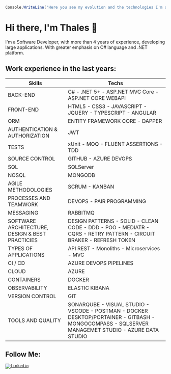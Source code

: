 ```c#
Console.WriteLine("Here you see my evolution and the technologies I'm studying");
```

# Hi there, I'm Thales 👋

I'm a Software Developer, with more than 4 years of experience, developing large applications. 
With greater emphasis on C# language and .NET platform.

## Work experience in the last years:


Skills   | Techs
--------- | ------
BACK-END | C# - .NET 5+ - ASP.NET MVC Core - ASP.NET CORE WEBAPI
FRONT-END | HTML5 - CSS3 - JAVASCRIPT - JQUERY - TYPESCRIPT - ANGULAR
ORM | ENTITY FRAMEWORK CORE - DAPPER
AUTHENTICATION & AUTHORIZATION | JWT
TESTS | xUnit - MOQ - FLUENT ASSERTIONS - TDD
SOURCE CONTROL | GITHUB - AZURE DEVOPS
SQL | SQLServer
NOSQL | MONGODB
AGILE METHODOLOGIES | SCRUM - KANBAN
PROCESSES AND TEAMWORK | DEVOPS - PAIR PROGRAMMING
MESSAGING | RABBITMQ
SOFTWARE ARCHITECTURE, DESIGN & BEST PRACTICIES | DESIGN PATTERNS - SOLID - CLEAN CODE - DDD - POO - MEDIATR - CQRS - RETRY PATTERN - CIRCUIT BRAKER - REFRESH TOKEN
TYPES OF APPLICATIONS | API REST - Monoliths - Microservices - MVC
CI / CD | AZURE DEVOPS PIPELINES
CLOUD | AZURE
CONTAINERS | DOCKER 
OBSERVABILITY | ELASTIC KIBANA
VERSION CONTROL | GIT
TOOLS AND QUALITY | SONARQUBE - VISUAL STUDIO - VSCODE - POSTMAN - DOCKER DESKTOP/PORTAINER - GITBASH - MONGOCOMPASS - SQLSERVER MANAGEMET STUDIO - AZURE DATA STUDIO

## Follow Me: 
<code>[![linkedin](https://user-images.githubusercontent.com/36715075/87363855-70435700-c548-11ea-8dd5-dc7f879318cb.png)](https://www.linkedin.com/in/thales-lima-918245191/)</code>

<!--
**Th-Lima/Th-Lima** is a ✨ _special_ ✨ repository because its `README.md` (this file) appears on your GitHub profile.
